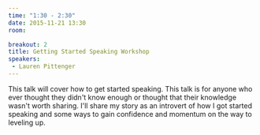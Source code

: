 ```yaml
---
time: "1:30 - 2:30"
date: 2015-11-21 13:30
room: 

breakout: 2
title: Getting Started Speaking Workshop
speakers:
 - Lauren Pittenger
---
```


This talk will cover how to get started speaking. This talk is for anyone who ever thought they didn't know enough or thought that their knowledge wasn't worth sharing. I'll share my story as an introvert of how I got started speaking and some ways to gain confidence and momentum on the way to leveling up.
